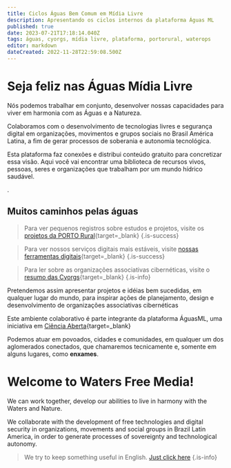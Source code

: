 ```yaml
---
title: Ciclos Águas Bem Comum em Mídia Livre
description: Apresentando os ciclos internos da plataforma Águas ML
published: true
date: 2023-07-21T17:18:14.040Z
tags: águas, cyorgs, mídia livre, plataforma, portorural, waterops
editor: markdown
dateCreated: 2022-11-28T22:59:08.500Z
---
```


# Seja feliz nas Águas Mídia Livre

Nós podemos trabalhar em conjunto, desenvolver nossas capacidades para viver em harmonia com as Águas e a Natureza.

Colaboramos com o desenvolvimento de tecnologias livres e segurança digital em organizações, movimentos e grupos sociais no Brasil América Latina, a fim de gerar processos de soberania e autonomia tecnológica.

Esta plataforma faz conexões e distribui conteúdo gratuito para concretizar essa visão. Aqui você vai encontrar uma biblioteca de recursos vivos, pessoas, seres e organizações que trabalham por um mundo hídrico saudável.

.
## Muitos caminhos pelas águas



> Para ver pequenos registros sobre estudos e projetos, visite os [projetos da PORTO Rural](/porto-rural/caminhos-possiveis){target=_blank}
{.is-success}

> Para ver nossos serviços digitais mais estáveis, visite [nossas ferramentas digitais](/plataforma/digitais){target=_blank}
{.is-success}

> Para ler sobre as organizações associativas cibernéticas, visite o [resumo das Cyorgs](/cyorgs){target=_blank}
{.is-info}



Pretendemos assim apresentar projetos e idéias bem sucedidas, em qualquer lugar do mundo, para inspirar ações de planejamento, design e desenvolvimento de organizações associativas cibernéticas

Este ambiente colaborativo é parte integrante da plataforma ÁguasML, uma iniciativa em [Ciência Aberta](/objetivos){target=_blank}

Podemos atuar em povoados, cidades e comunidades, em qualquer um dos aglomerados conectados, que chamaremos tecnicamente e, somente em alguns lugares, como **enxames**.


# Welcome to Waters Free Media!

We can work together, develop our abilities to live in harmony with the Waters and Nature.

We collaborate with the development of free technologies and digital security in organizations, movements and social groups in Brazil Latin America, in order to generate processes of sovereignty and technological autonomy.

> We try to keep something useful in English. [Just click here](/en/about)
{.is-info}




